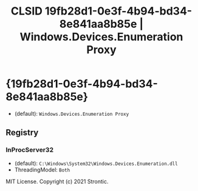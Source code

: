 ﻿---
title: "CLSID 19fb28d1-0e3f-4b94-bd34-8e841aa8b85e | Windows.Devices.Enumeration Proxy"
excerpt: What is COM-Object CLSID 19fb28d1-0e3f-4b94-bd34-8e841aa8b85e?
---

# {19fb28d1-0e3f-4b94-bd34-8e841aa8b85e}

* (default): `Windows.Devices.Enumeration Proxy`

## Registry


### InProcServer32

* (default): `C:\Windows\System32\Windows.Devices.Enumeration.dll`
* ThreadingModel: `Both`

MIT License. Copyright (c) 2021 Strontic.


